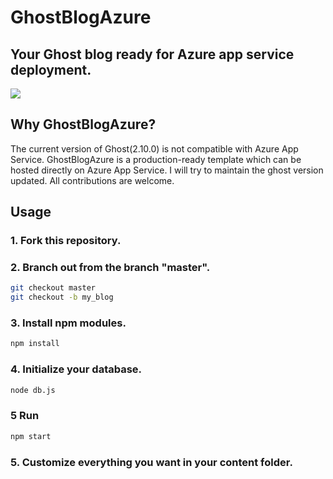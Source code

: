 # GhostBlogAzure
## Your Ghost blog ready for Azure app service deployment. 
<a href="https://azuredeploy.net/" target="_blank"><img src="http://azuredeploy.net/deploybutton.png"/></a>
<p>
</p>

## Why GhostBlogAzure?
The current version of Ghost(2.10.0) is not compatible with Azure App Service. GhostBlogAzure is a production-ready template which can be hosted directly on Azure App Service. I will try to maintain the ghost version updated. All contributions are welcome.

## Usage
### 1. Fork this repository.
### 2. Branch out from the branch "master".
```bash
git checkout master
git checkout -b my_blog
```
### 3. Install npm modules.
```bash
npm install
```
### 4. Initialize your database.
```bash
node db.js
```
### 5 Run
```bash
npm start
```
### 5. Customize everything you want in your content folder.

